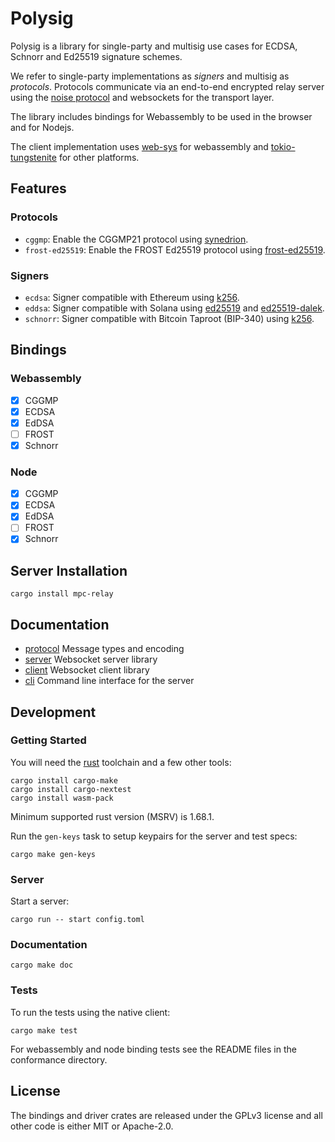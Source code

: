 # Polysig

Polysig is a library for single-party and multisig use cases for ECDSA, Schnorr and Ed25519 signature schemes.

We refer to single-party implementations as *signers* and multisig as *protocols*. Protocols communicate via an end-to-end encrypted relay server using the [noise protocol][] and websockets for the transport layer.

The library includes bindings for Webassembly to be used in the browser and for Nodejs.

The client implementation uses [web-sys][] for webassembly and [tokio-tungstenite][] for other platforms.

## Features

### Protocols

* `cggmp`: Enable the CGGMP21 protocol using [synedrion](https://docs.rs/synedrion/).
* `frost-ed25519`: Enable the FROST Ed25519 protocol using  [frost-ed25519](https://docs.rs/frost-ed25519/).

### Signers

* `ecdsa`: Signer compatible with Ethereum using [k256](https://docs.rs/k256/latest/k256/).
* `eddsa`: Signer compatible with Solana using [ed25519](https://docs.rs/ed25519/latest/ed25519/) and [ed25519-dalek](https://docs.rs/ed25519-dalek/latest/ed25519_dalek/).
* `schnorr`: Signer compatible with Bitcoin Taproot (BIP-340) using [k256](https://docs.rs/k256/latest/k256/).

## Bindings

### Webassembly

* [x] CGGMP
* [x] ECDSA
* [x] EdDSA
* [ ] FROST
* [x] Schnorr

### Node

* [x] CGGMP
* [x] ECDSA
* [x] EdDSA
* [ ] FROST
* [x] Schnorr

## Server Installation

```
cargo install mpc-relay
```

## Documentation

* [protocol][] Message types and encoding
* [server][] Websocket server library
* [client][] Websocket client library
* [cli][] Command line interface for the server

## Development

### Getting Started

You will need the [rust][] toolchain and a few other tools:

```
cargo install cargo-make
cargo install cargo-nextest
cargo install wasm-pack
```

Minimum supported rust version (MSRV) is 1.68.1.

Run the `gen-keys` task to setup keypairs for the server and test specs:

```
cargo make gen-keys
```

### Server

Start a server:

```
cargo run -- start config.toml
```

### Documentation

```
cargo make doc
```

### Tests

To run the tests using the native client:

```
cargo make test
```

For webassembly and node binding tests see the README files in the conformance directory.

## License

The bindings and driver crates are released under the GPLv3 license and all other code is either MIT or Apache-2.0.

[noise protocol]: https://noiseprotocol.org/
[rust]: https://www.rust-lang.org/
[playwright]: https://playwright.dev
[web-sys]: https://docs.rs/web-sys
[tokio-tungstenite]: https://docs.rs/tokio-tungstenite
[protocol]: https://docs.rs/mpc-protocol
[server]: https://docs.rs/mpc-relay-server
[client]: https://docs.rs/mpc-client
[cli]: https://docs.rs/mpc-relay
